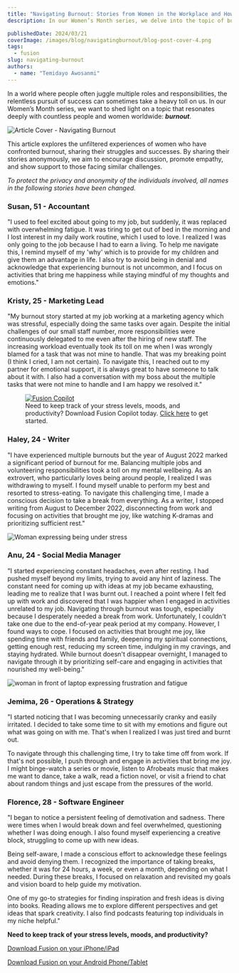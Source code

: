 ```yaml
---
title: "Navigating Burnout: Stories from Women in the Workplace and How They're Navigating Through It"
description: In our Women’s Month series, we delve into the topic of burnout, resonating deeply with women worldwide.

publishedDate: 2024/03/21
coverImage: /images/blog/navigatingburnout/blog-post-cover-4.png
tags:
  - fusion
slug: navigating-burnout
authors:
  - name: "Temidayo Awosanmi"
---
```


In a world where people often juggle multiple roles and responsibilities, the relentless pursuit of success can sometimes take a heavy toll on us. In our Women’s Month series, we want to shed light on a topic that resonates deeply with countless people and women worldwide: ***burnout***.

![Article Cover - Navigating Burnout](/images/blog/navigatingburnout/blog-post-cover-4.png)

This article explores the unfiltered experiences of women who have confronted burnout, sharing their struggles and successes. By sharing their stories anonymously, we aim to encourage discussion, promote empathy, and show support to those facing similar challenges.

*To protect the privacy and anonymity of the individuals involved, all names in the following stories have been changed.*

### **Susan, 51 - Accountant**

"I used to feel excited about going to my job, but suddenly, it was replaced with overwhelming fatigue. It was tiring to get out of bed in the morning and I lost interest in my daily work routine, which I used to love. I realized I was only going to the job because I had to earn a living. 
To help me navigate this, I remind myself of my 'why'  which is to provide for my children and give them an advantage in life. I also try to avoid being in denial and acknowledge that experiencing burnout is not uncommon, and I focus on activities that bring me happiness while staying mindful of my thoughts and emotions."

### **Kristy, 25 - Marketing Lead**

"My burnout story started at my job working at a marketing agency which was stressful, especially doing the same tasks over again. Despite the initial challenges of our small staff number, more responsibilities were continuously delegated to me even after the hiring of new staff.
The increasing workload eventually took its toll on me when I was wrongly blamed for a task that was not mine to handle. That was my breaking point (I think I cried, I am not certain). 
To navigate this, I reached out to my partner for emotional support, it is always great to have someone to talk about it with. I also had a conversation with my boss about the multiple tasks that were not mine to handle and I am happy we resolved it."

<figure>
    <a href="https://usefusion.app/" target="_blank" rel="noopener noreferrer">
        <img src="/images/blog/navigatingburnout/fusion-copilot.png"
             alt="Fusion Copilot"
             aria-describedby="caption">
    </a>
    <figcaption id="caption">Need to keep track of your stress levels, moods, and productivity? Download Fusion Copilot today. <a href="https://usefusion.app/">Click here</a> to get started.</figcaption>
</figure>

### **Haley, 24 - Writer**

"I have experienced multiple burnouts but the year of August 2022 marked a significant period of burnout for me. Balancing multiple jobs and volunteering responsibilities took a toll on my mental wellbeing.
As an extrovert, who particularly loves being around people, I realized I was withdrawing to myself. I found myself unable to perform my best and resorted to stress-eating.
To navigate this challenging time, I made a conscious decision to take a break from everything. As a writer, I stopped writing from August to December 2022, disconnecting from work and focusing on activities that brought me joy, like watching K-dramas and prioritizing sufficient rest."

![Woman expressing being under stress](/images/blog/navigatingburnout/blog-post-cover-3.png)

### **Anu, 24 -  Social Media Manager**

"I started experiencing constant headaches, even after resting. I had pushed myself beyond my limits, trying to avoid any hint of laziness. The constant need for coming up with ideas at my job became exhausting, leading me to realize that I was burnt out. I reached a point where I felt fed up with work and discovered that I was happier when I engaged in activities unrelated to my job.
Navigating through burnout was tough, especially because I desperately needed a break from work. Unfortunately, I couldn't take one due to the end-of-year peak period at my company.
However, I found ways to cope. I focused on activities that brought me joy, like spending time with friends and family, deepening my spiritual connections, getting enough rest, reducing my screen time, indulging in my cravings, and staying hydrated.
While burnout doesn't disappear overnight, I managed to navigate through it by prioritizing self-care and engaging in activities that nourished my well-being."

![woman in front of laptop expressing frustration and fatigue](/images/blog/navigatingburnout/concept-burnout-syndrome-business-woman-feels-royalty-free-image-1675458812.jpg)

### **Jemima, 26 - Operations & Strategy**

"I started noticing that I was becoming unnecessarily cranky and easily irritated. I decided to take some time to sit with my emotions and figure out what was going on with me. That's when I realized I was just tired and burnt out.

To navigate through this challenging time, I try to take time off from work. If that's not possible, I push through and engage in activities that bring me joy. I might binge-watch a series or movie, listen to Afrobeats music that makes me want to dance, take a walk, read a fiction novel, or visit a friend to chat about random things and just escape from the pressures of the world.

### **Florence, 28 - Software Engineer**

"I began to notice a persistent feeling of demotivation and sadness. There were times when I would break down and feel overwhelmed, questioning whether I was doing enough. I also found myself experiencing a creative block, struggling to come up with new ideas.

Being self-aware, I made a conscious effort to acknowledge these feelings and avoid denying them. I recognized the importance of taking breaks, whether it was for 24 hours, a week, or even a month, depending on what I needed. During these breaks, I focused on relaxation and revisited my goals and vision board to help guide my motivation.

One of my go-to strategies for finding inspiration and fresh ideas is diving into books. Reading allows me to explore different perspectives and get ideas that spark creativity. I also find podcasts featuring top individuals in my niche helpful."

**Need to keep track of your stress levels, moods, and productivity?**

[Download Fusion on your iPhone/iPad](https://apps.apple.com/ca/app/usefusion/id6445860500?platform=iphone)

[Download Fusion on your Android Phone/Tablet](https://play.google.com/store/apps/details?id=com.neurofusion.fusion&pli=1)
